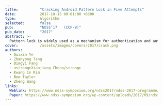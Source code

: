 ```yaml
---
title:          "Cracking Android Pattern Lock in Five Attempts"
date:           2017-10-15 00:01:00 +0800
type:           Algorithm
selected:       false
pub:            "NDSS’17   (CCF-B)"
pub_date:       "2017"
abstract: >-
  Pattern lock is widely used as a mechanism for authentication and authorization on Android devices. In this paper, we demonstrate a novel video-based attack to reconstruct Android lock patterns from video footage filmed using a mobile phone camera. Unlike prior attacks on pattern lock, our approach does not require the video to capture any content displayed on the screen. Instead, we employ a computer vision algorithm to track the fingertip movements to infer the pattern. Using the geometry information extracted from the tracked fingertip motions, our approach is able to accurately identify a small number of (often one) candidate patterns to be tested by an adversary. We thoroughly evaluated our approach using 120 unique patterns collected from 215 independent users, by applying it to reconstruct patterns from video footage filmed using smartphone cameras. Experimental results show that our approach can break over 95% of the patterns in five attempts before the device is automatically locked by the Android system. We discovered that, in contrast to many people   s belief, complex patterns do not offer stronger protection under our attacking scenarios. This is demonstrated by the fact that we are able to break all but one complex patterns (with a 97.5% success rate) as opposed to 60% of the simple patterns in the first attempt. Since our threat model is common in day-to-day lives, our workr calls for the community to revisit the risks of using Android pattern lock to protect sensitive information.
cover:          /assets/images/covers/2017/crack.png
authors:
  - Guixin Ye
  - Zhanyong Tang
  - Dingyi Fang
  - <strong>Xiaojiang Chen</strong>
  - Kwang In Kim
  - Ben Taylor
  - Zheng Wang
links:
  Weblink: https://www.ndss-symposium.org/ndss2017/ndss-2017-programme/cracking-android-pattern-lock-five-attempts/
  Paper: https://www.ndss-symposium.org/wp-content/uploads/2017/09/ndss2017_03A-5_Ye_paper.pdf
---
```

